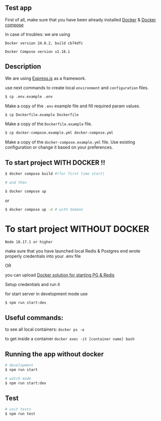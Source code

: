 ## Test app


First of all, make sure that you have been already installed 
[Docker](https://docs.docker.com/engine/install/ubuntu/)
&
[Docker compose](https://docs.docker.com/compose/install/)

In case of troubles: we are using 

`Docker version 24.0.2, build cb74dfc`

`Docker Compose version v2.18.1`


## Description

We are using [Express.js](https://github.com/nestjs/nest) as a framework.

use next commands to create local `environment` and `configuration` files.

```bash
$ cp .env.example .env
```
Make a copy of the `.env` example file and fill required param values.


```bash
$ cp Dockerfile.example Dockerfile
```
Make a copy of the `Dockerfile.example` file.

```bash
$ cp docker-compose.example.yml docker-compose.yml
```
Make a copy of the `docker-compose.example.yml` file. Use existing configuration or change it based on your preferences.


## To start project WITH DOCKER !!

```bash
$ docker compose build #(for first time start)

# and then

$ docker compose up
```
or
```bash
$ docker compose up -d # with daemon
```

# To start project WITHOUT DOCKER

`Node 18.17.1 or higher`

make sure that you have launched local Redis & Postgres end wrote properly credentials into your .env file

OR

you can upload [Docker solution for starting PG & Redis](https://github.com/expirient/Compose-postgres-redis.git)

Setup credentials and run it 

for start server in development mode use 

```bash
$ npm run start:dev
```

## Useful commands: 

to see all local containers:
`docker ps -a`

to get inside a container
`docker exec -it [container name] bash`

## Running the app without docker

```bash
# development
$ npm run start

# watch mode
$ npm run start:dev
```

## Test

```bash
# unit tests
$ npm run test
```

